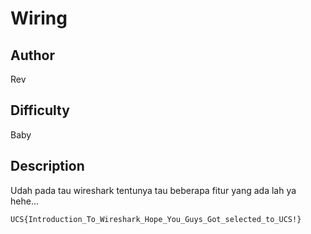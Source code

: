 # Wiring

## Author
Rev

## Difficulty
Baby

## Description
Udah pada tau wireshark tentunya tau beberapa fitur yang ada lah ya hehe...


    UCS{Introduction_To_Wireshark_Hope_You_Guys_Got_selected_to_UCS!}